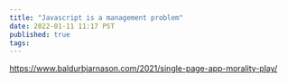 ```yaml
---
title: "Javascript is a management problem"
date: 2022-01-11 11:17 PST
published: true
tags:
---
```


https://www.baldurbjarnason.com/2021/single-page-app-morality-play/

